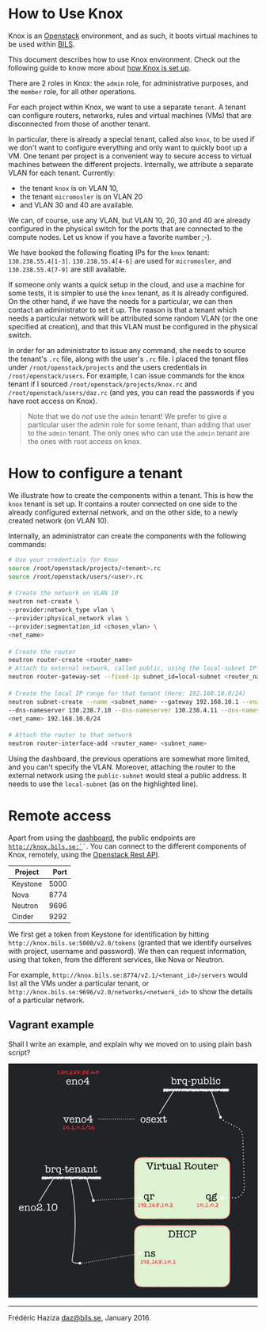 How to Use Knox
===============

Knox is an [Openstack](http://www.openstack.org) environment, and as
such, it boots virtual machines to be used within
[BILS](http://www.bils.se).

This document describes how to use Knox environment. Check out the
following guide to know more about [how Knox is set up](./docs.html).

There are 2 roles in Knox: the `admin` role, for administrative
purposes, and the `member` role, for all other operations.

For each project within Knox, we want to use a separate `tenant`. A
tenant can configure routers, networks, rules and virtual machines
(VMs) that are disconnected from those of another tenant.

In particular, there is already a special tenant, called also <code
class="special">knox</code>, to be used if we don't want to configure
everything and only want to quickly boot up a VM.  One tenant per
project is a convenient way to secure access to virtual machines
between the different projects. Internally, we attribute a separate
VLAN for each tenant. Currently:

* the tenant <code class="special">knox</code> is on VLAN 10,
* the tenant <code class="special">micromosler</code> is on VLAN 20
* and VLAN 30 and 40 are available.

We can, of course, use any VLAN, but VLAN 10, 20, 30 and 40 are
already configured in the physical switch for the ports that are
connected to the compute nodes. Let us know if you have a favorite
number ;-).

We have booked the following floating IPs for the `knox` tenant: <code
class=special>130.238.55.4[1-3]</code>. `130.238.55.4[4-6]` are used
for `micromosler`, and `130.238.55.4[7-9]` are still available.

If someone only wants a quick setup in the cloud, and use a machine
for some tests, it is simpler to use the `knox` tenant, as it is
already configured. On the other hand, if we have the needs for a
particular, we can then contact an administrator to set it up. The
reason is that a tenant which needs a particular network will be
attributed some random VLAN (or the one specified at creation), and
that this VLAN must be configured in the physical switch.

In order for an administrator to issue any command, she needs to
source the tenant's `.rc` file, along with the user's `.rc` file. I
placed the tenant files under `/root/openstack/projects` and the users
credentials in `/root/openstack/users`. For example, I can issue
commands for the knox tenant if I sourced
`/root/openstack/projects/knox.rc` and `/root/openstack/users/daz.rc`
(and yes, you can read the passwords if you have root access on Knox).

>Note that we do _not_ use the `admin` tenant! We prefer to give a
>particular user the admin role for some tenant, than adding that user
>to the `admin` tenant. The only ones who can use the `admin` tenant
>are the ones with root access on knox.

How to configure a tenant
=========================

We illustrate how to create the components within a tenant. This is
how the `knox` tenant is set up. It contains a router connected on one
side to the already configured external network, and on the other
side, to a newly created network (on VLAN 10).

Internally, an administrator can create the components with the following commands:
~~~~{.bash hl_lines="15"}
# Use your credentials for Knox
source /root/openstack/projects/<tenant>.rc
source /root/openstack/users/<user>.rc

# Create the network on VLAN 10
neutron net-create \
--provider:network_type vlan \
--provider:physical_network vlan \
--provider:segmentation_id <chosen_vlan> \
<net_name>

# Create the router
neutron router-create <router_name>
# Attach to external network, called public, using the local-subnet IP range
neutron router-gateway-set --fixed-ip subnet_id=local-subnet <router_name> public

# Create the local IP range for that tenant (Here: 192.168.10.0/24)
neutron subnet-create --name <subnet_name> --gateway 192.168.10.1 --enable-dhcp \
--dns-nameserver 130.238.7.10 --dns-nameserver 130.238.4.11 --dns-nameserver 130.238.164.6 \
<net_name> 192.168.10.0/24

# Attach the router to that network
neutron router-interface-add <router_name> <subnet_name>
~~~~

Using the dashboard, the previous operations are somewhat more
limited, and you can't specify the VLAN. Moreover, attaching the
router to the external network using the `public-subnet` would steal a
public address. It needs to use the `local-subnet` (as on the
highlighted line).


Remote access
=============

Apart from using the [dashboard](http://knox.bils.se), the public
endpoints are <code
class="special">http://knox.bils.se:`<port>`</code>. You can connect
to the different components of Knox, remotely, using the
[Openstack Rest API](http://docs.openstack.org).

| Project       | Port          |
| ------------- | -------------:|
| Keystone      | 5000          |
| Nova          | 8774          |
| Neutron       | 9696          |
| Cinder        | 9292          |

We first get a token from Keystone for identification by hitting
`http://knox.bils.se:5000/v2.0/tokens` (granted that we identify
ourselves with project, username and password). We then can request
information, using that token, from the different services, like Nova
or Neutron.

For example, `http://knox.bils.se:8774/v2.1/​<tenant_id>​/servers` would
list all the VMs under a particular tenant, or
`http://knox.bils.se:9696/v2.0/networks/<network_id>` to show the
details of a particular network.


Vagrant example
---------------

Shall I write an example, and explain why we moved on to using plain bash script?

![Final setup](/img/final-setup.jpeg)


- - - 
Frédéric Haziza <daz@bils.se>, January 2016.
